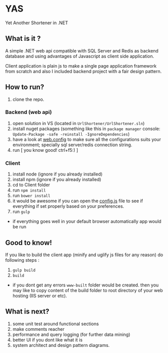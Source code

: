 # YAS
Yet Another Shortener in .NET

## What is it ?
A simple .NET web api compatible with SQL Server and Redis as backend database and using advantages of Javascript as client side application.

Client application is plain js to make a single page application framework from scratch and also I included backend project with a fair design pattern.

## How to run?
1. clone the repo.

### Backend (web api)
1. open solution in VS (located in `UrlShortener/UrlShortener.sln`)
2. install nuget packages (something like this in `package manager` console: `Update-Package -safe -reinstall -IgnoreDependencies`)
3. have a look at [web.config](https://github.com/malekmakan/yas/blob/master/UrlShortener/UrlShortener.Api/Web.config) to make sure all the configurations suits your environment; specially sql server/redis connection string.
4. run [ you know good! ctrl+f5:) ]

### Client 
1. install node (ignore if you already installed)
2. install npm (ignore if you already installed)
3. cd to Client folder
4. run `npm install`
5. run `bower install`
6. it would be awesome if you can open the [config.js](https://github.com/malekmakan/yas/blob/master/UrlShortenerClient/js/app/service/config.js) file to see if everything if set properly based on your preferences.
7. run `gulp`

* if everything goes well in your default browser automatically app would be run

## Good to know!
If you like to build the client app (minify and uglify js files for any reason) do following steps :
1. `gulp build`
2. `build` 

* if you dont get any errors `www-built` folder would be created. then you may like to copy content of the build folder to root directory of your web hosting (IIS server or etc).

## What is next?
1. some unit test around functional sections
2. make comments reacher 
3. performance and query logging (for further data mining)
4. better UI if you dont like what it is
5. system architect and design pattern diagrams.
